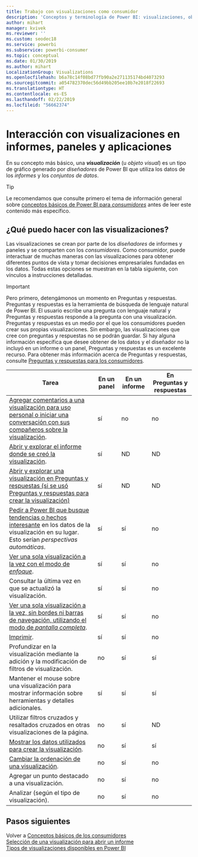 ```yaml
---
title: Trabajo con visualizaciones como consumidor
description: 'Conceptos y terminología de Power BI: visualizaciones, objetos visuales. Qué es una visualización u objeto visual de Power BI.'
author: mihart
manager: kvivek
ms.reviewer: ''
ms.custom: seodec18
ms.service: powerbi
ms.subservice: powerbi-consumer
ms.topic: conceptual
ms.date: 01/30/2019
ms.author: mihart
LocalizationGroup: Visualizations
ms.openlocfilehash: b6a78c14f08bd77fb90a2e271135174bd4073293
ms.sourcegitcommit: a054782370dec56d49bb205ee10b7e2018f22693
ms.translationtype: HT
ms.contentlocale: es-ES
ms.lasthandoff: 02/22/2019
ms.locfileid: "56662374"
---
```

# <a name="interact-with-visualizations-in-reports-dashboards-and-apps"></a>Interacción con visualizaciones en informes, paneles y aplicaciones

En su concepto más básico, una ***visualización*** (u *objeto visual*) es un tipo de gráfico generado por *diseñadores* de Power BI que utiliza los datos de los *informes* y los *conjuntos de datos*. 

> [!TIP]
> Le recomendamos que consulte primero el tema de información general sobre [conceptos básicos de Power BI para *consumidores*](end-user-basic-concepts.md) antes de leer este contenido más específico.

## <a name="what-can-i-do-with-visualizations"></a>¿Qué puedo hacer con las visualizaciones?

Las visualizaciones se crean por parte de los *diseñadores* de informes y paneles y se comparten con los *consumidores*. Como consumidor, puede interactuar de muchas maneras con las visualizaciones para obtener diferentes puntos de vista y tomar decisiones empresariales fundadas en los datos. Todas estas opciones se muestran en la tabla siguiente, con vínculos a instrucciones detalladas.

> [!IMPORTANT]
> Pero primero, detengámonos un momento en Preguntas y respuestas. Preguntas y respuestas es la herramienta de búsqueda de lenguaje natural de Power BI. El usuario escribe una pregunta con lenguaje natural y Preguntas y respuestas responde a la pregunta con una visualización. Preguntas y respuestas es un medio por el que los consumidores pueden crear sus propias visualizaciones. Sin embargo, las visualizaciones que cree con preguntas y respuestas no se podrán guardar. Si hay alguna información específica que desee obtener de los datos y el diseñador no la incluyó en un informe o un panel, Preguntas y respuestas es un excelente recurso. Para obtener más información acerca de Preguntas y respuestas, consulte [Preguntas y respuestas para los consumidores](end-user-q-and-a.md).



|Tarea  |En un panel  |En un informe  | En Preguntas y respuestas
|---------|---------|---------|--------|
|[Agregar comentarios a una visualización para uso personal o iniciar una conversación con sus compañeros sobre la visualización](end-user-comment.md).     |  sí       |   no      |  no  |
|[Abrir y explorar el informe donde se creó la visualización](end-user-tiles.md).     |    sí     |   ND      |  ND |
|[Abrir y explorar una visualización en Preguntas y respuestas (si se usó Preguntas y respuestas para crear la visualización)](end-user-q-and-a.md)     |   sí      |   ND      |  ND  |
|[Pedir a Power BI que busque tendencias o hechos interesante](end-user-insights.md) en los datos de la visualización en su lugar.  Esto serían *perspectivas automáticas*.     |    sí     |   sí      | no   |
|[Ver una sola visualización a la vez con el modo de *enfoque*](end-user-focus.md).     | sí        |   sí      | no  |
|Consultar la última vez en que se actualizó la visualización.     |  sí       |    sí     | no  |
|[Ver una sola visualización a la vez, sin bordes ni barras de navegación, utilizando el modo de *pantalla completa*](end-user-focus.md).     |   sí      |  sí       | no  |
|[Imprimir](end-user-print.md).     |  sí       |   sí      | no  |
|Profundizar en la visualización mediante la adición y la modificación de filtros de visualización.     |    no     |   sí      | sí  |
|Mantener el mouse sobre una visualización para mostrar información sobre herramientas y detalles adicionales.     |    sí     |   sí      | sí  |
|Utilizar filtros cruzados y resaltados cruzados en otras visualizaciones de la página.     |   no      |   sí      | ND  |
|[Mostrar los datos utilizados para crear la visualización](end-user-show-data.md).     |  no       |   sí      | sí  |
| [Cambiar la ordenación de una visualización](end-user-search-sort.md). | no  | sí  | no  |
| Agregar un punto destacado a una visualización. | no  | sí  |  no |
| Analizar (según el tipo de visualización). | no  | sí  | no  |

## <a name="next-steps"></a>Pasos siguientes
Volver a [Conceptos básicos de los consumidores](end-user-basic-concepts.md)    
[Selección de una visualización para abrir un informe](end-user-report-open.md)    
[Tipos de visualizaciones disponibles en Power BI](end-user-visual-type.md)